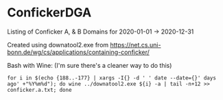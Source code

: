 # ConfickerDGA
Listing of Conficker A, & B Domains for 2020-01-01 -> 2020-12-31

Created using downatool2.exe from https://net.cs.uni-bonn.de/wg/cs/applications/containing-conficker/

Bash with Wine: (I'm sure there's a cleaner way to do this)
```
for i in $(echo {188..-177} | xargs -I{} -d ' ' date --date={}' days ago' +"%Y%m%d"); do wine ../downatool2.exe ${i} -a | tail -n+12 >> conficker.a.txt; done
```
